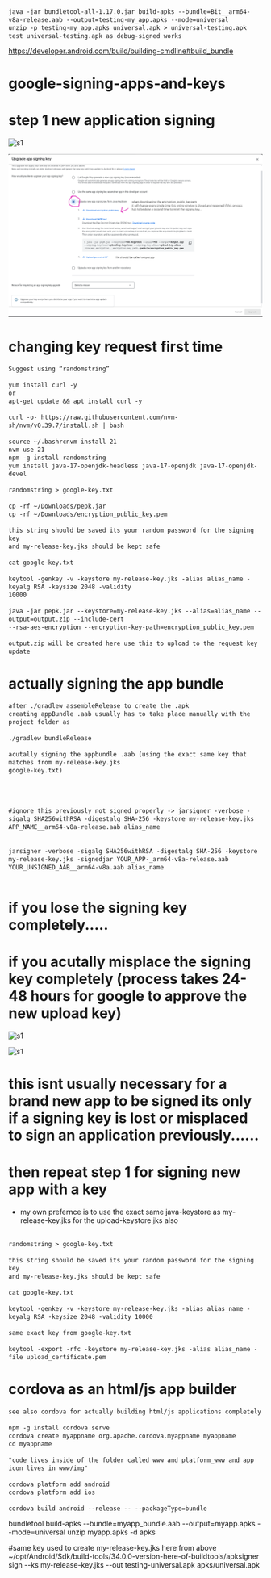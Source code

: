 ```
java -jar bundletool-all-1.17.0.jar build-apks --bundle=Bit__arm64-v8a-release.aab --output=testing-my_app.apks --mode=universal 
unzip -p testing-my_app.apks universal.apk > universal-testing.apk
test universal-testing.apk as debug-signed works
```

https://developer.android.com/build/building-cmdline#build_bundle

# google-signing-apps-and-keys

# step 1 new application signing
![s1](https://github.com/c4pt000/google-signing-apps-and-keys/releases/download/png/signing-1.png)


![s1](https://github.com/c4pt000/google-signing-apps-and-keys/blob/main/signing-2.png)

# changing key request first time

```
Suggest using “randomstring”

yum install curl -y
or
apt-get update && apt install curl -y

curl -o- https://raw.githubusercontent.com/nvm-sh/nvm/v0.39.7/install.sh | bash

source ~/.bashrcnvm install 21
nvm use 21
npm -g install randomstring
yum install java-17-openjdk-headless java-17-openjdk java-17-openjdk-devel

randomstring > google-key.txt

cp -rf ~/Downloads/pepk.jar
cp -rf ~/Downloads/encryption_public_key.pem

this string should be saved its your random password for the signing key
and my-release-key.jks should be kept safe

cat google-key.txt

keytool -genkey -v -keystore my-release-key.jks -alias alias_name -keyalg RSA -keysize 2048 -validity
10000

java -jar pepk.jar --keystore=my-release-key.jks --alias=alias_name --output=output.zip --include-cert
--rsa-aes-encryption --encryption-key-path=encryption_public_key.pem

output.zip will be created here use this to upload to the request key update
```
# actually signing the app bundle
```
after ./gradlew assembleRelease to create the .apk
creating appBundle .aab usually has to take place manually with the project folder as

./gradlew bundleRelease

acutally signing the appbundle .aab (using the exact same key that matches from my-release-key.jks
google-key.txt)



                                                                            #ignore this previously not signed properly -> jarsigner -verbose -sigalg SHA256withRSA -digestalg SHA-256 -keystore my-release-key.jks APP_NAME__arm64-v8a-release.aab alias_name


jarsigner -verbose -sigalg SHA256withRSA -digestalg SHA-256 -keystore my-release-key.jks -signedjar YOUR_APP-_arm64-v8a-release.aab YOUR_UNSIGNED_AAB__arm64-v8a.aab alias_name


```

# if you lose the signing key completely.....


# if you acutally misplace the signing key completely (process takes 24-48 hours for google to approve the new upload key)

![s1](https://github.com/c4pt000/google-signing-apps-and-keys/releases/download/png/first-if-lose-1.png)

![s1](https://github.com/c4pt000/google-signing-apps-and-keys/releases/download/png/if-lose-key-2.png)



# this isnt usually necessary for a brand new app to be signed its only if a signing key is lost or misplaced to sign an application previously......
# then repeat step 1 for signing new app with a key

* my own prefernce is to use the exact same java-keystore as my-release-key.jks for the upload-keystore.jks also
```

randomstring > google-key.txt

this string should be saved its your random password for the signing key
and my-release-key.jks should be kept safe

cat google-key.txt

keytool -genkey -v -keystore my-release-key.jks -alias alias_name -keyalg RSA -keysize 2048 -validity 10000

same exact key from google-key.txt

keytool -export -rfc -keystore my-release-key.jks -alias alias_name -file upload_certificate.pem
```

# cordova as an html/js app builder

```
see also cordova for actually building html/js applications completely

npm -g install cordova serve
cordova create myappname org.apache.cordova.myappname myappname
cd myappname

"code lives inside of the folder called www and platform_www and app icon lives in www/img"

cordova platform add android
cordova platform add ios

cordova build android --release -- --packageType=bundle
```

bundletool build-apks --bundle=myapp_bundle.aab --output=myapp.apks --mode=universal
unzip myapp.apks -d apks


#same key used to create my-release-key.jks here from above
~/opt/Android/Sdk/build-tools/34.0.0-version-here-of-buildtools/apksigner sign --ks my-release-key.jks --out testing-universal.apk apks/universal.apk





